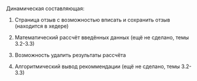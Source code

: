 Динамическая составляющая:

1. Страница отзыв с возможностью вписать и сохранить отзыв (находится в хедере)

2. Математический рассчёт введённых данных (ещё не сделано, темы 3.2-3.3)

3. Возможность удалить результаты рассчёта

4. Алгоритмический вывод рекоммендации (ещё не сделано, темы 3.2-3.3)